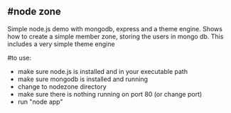 #node zone
---------
Simple node.js demo with mongodb, express and a theme engine. Shows how to create a simple member zone, storing the users in mongo db. This includes a very simple theme engine

#to use:
- make sure node.js is installed and in your executable path
- make sure mongodb is installed and running
- change to nodezone directory
- make sure there is nothing running on port 80 (or change port)
- run "node app"

